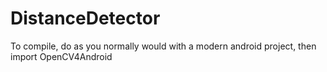 # DistanceDetector

To compile, do as you normally would with a modern android project, then import OpenCV4Android
